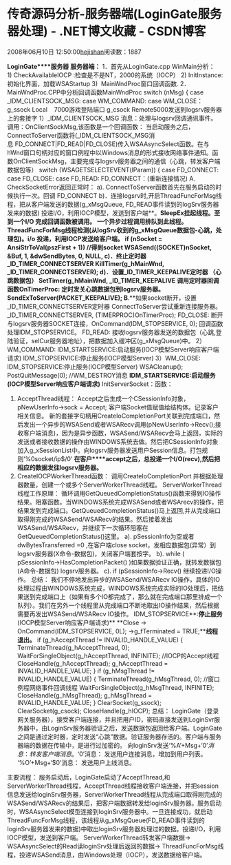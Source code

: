 
# 传奇源码分析-服务器端(LoginGate服务器处理)  - .NET博文收藏 - CSDN博客


2008年06月10日 12:50:00[hejishan](https://me.csdn.net/hejishan)阅读数：1887



**LoginGate****服务器**
**服务器端：**
1．首先从LoginGate.cpp WinMain分析：
1) CheckAvailableIOCP :检查是不是NT，2000的系统（IOCP）
2) InitInstance:初始化界面，加载WSAStartup
3)  MainWndProc窗口回调函数.
2．MainWndProc.CPP中分析回调函数MainWndProc
switch (nMsg)
{
case _IDM_CLIENTSOCK_MSG:
case WM_COMMAND:
case WM_CLOSE：
g_ssock Local    7000游戏登陆端口
g_csock Remote5000发送到logsrv服务器上的套接字
1）_IDM_CLIENTSOCK_MSG 消息：处理与logsrv回调通讯事件。
调用：OnClientSockMsg,该函数是一个回调函数：
当启动服务之后，ConnectToServer函数将(_IDM_CLIENTSOCK_MSG消息 FD_CONNECT|FD_READ|FD_CLOSE)传入WSAAsyncSelect函数。在与hWnd窗口句柄对应的窗口例程中以Windows消息的形式接收网络事件通知。函数OnClientSockMsg，主要完成与logsrv服务器之间的通信（心跳，转发客户端数据包等）
switch (WSAGETSELECTEVENT(lParam))
{
case FD_CONNECT:
case FD_CLOSE:
case FD_READ:
FD_CONNECT：(重新连接情况)
A. CheckSocketError返回正常时：
a). ConnectToServer函数首先在服务启动的时候执行一次。回调
FD_CONNECT
b)．连接logsrv时,开启ThreadFuncForMsg线程，把从客户端发送的数据(g_xMsgQueue, FD_READ事件读到的logSrv服务器发来的数据) 投递I/O，利用IOCP模型，发送到客户端**。**SleepEx挂起线程。至到一个I/O 完成回调函数被调用。 一个异步过程调用排队到此线程。
ThreadFuncForMsg线程检测(从logSrv收到的g_xMsgQueue数据包-心跳，处理包)。i/o 投递，利用IOCP发送给客户端。
if (nSocket = AnsiStrToVal(pszFirst + 1)) //得到socket
WSASend((SOCKET)nSocket, &Buf, 1, &dwSendBytes, 0, NULL,
c)．终止定时器_ID_TIMER_CONNECTSERVER
KillTimer(g_hMainWnd, _ID_TIMER_CONNECTSERVER);
d)．设置_ID_TIMER_KEEPALIVE定时器 （心跳数据包）
SetTimer(g_hMainWnd, _ID_TIMER_KEEPALIVE
调用定时器回调函数OnTimerProc: 定时发关心跳数据包到logsrv服务器。SendExToServer(PACKET_KEEPALIVE);
B**.**如果socket断开，设置_ID_TIMER_CONNECTSERVER定时器
ConnectToServer尝试重新连接服务器。
_ID_TIMER_CONNECTSERVER, (TIMERPROC)OnTimerProc);
FD_CLOSE:
断开与logsrv服务器SOCKET连接，OnCommand(IDM_STOPSERVICE, 0); 回调函数处理IDM_STOPSERVICE。
FD_READ:
接收logsrv服务器发送的数据包（心跳,登陆验证，selCur服务器地址），把数据加入缓冲区(g_xMsgQueue)中。
2）WM_COMMAND:
IDM_STARTSERVICE:启动服务(IOCP模型Server响应客户端请求)
IDM_STOPSERVICE:停止服务(IOCP模型Server)
3）WM_CLOSE:
IDM_STOPSERVICE:停止服务(IOCP模型Server)
WSACleanup();
PostQuitMessage(0); //WM_DESTROY消息
**IDM_STARTSERVICE:****启动服务****(IOCP模型Server响应客户端请求)**
InitServerSocket：函数：
1) AcceptThread线程：
Accept之后生成一个CSessionInfo对象，pNewUserInfo->sock = Accept; 客户端Socket值赋值给结构体。记录客户相关信息。
新的套接字句柄用CreateIoCompletionPort关联到完成端口，然后发出一个异步的WSASend或者WSARecv调用(pNewUserInfo->Recv();接收客户端消息)，因为是异步函数，WSASend/WSARecv会马上返回，实际的发送或者接收数据的操作由WINDOWS系统去做。然后把CSessionInfo对象加入g_xSessionList中。向logsrv服务器发送用户Session信息。打包规则‘%0socket/ip$/0’
**在客户****accept之后，总投递一个I/O(recv),然后把相应的数据发往logsrv服务器。**
2) CreateIOCPWorkerThread函数：
调用CreateIoCompletionPort 并根据处理器数量，创建一个或多个ServerWorkerThread线程。
ServerWorkerThread线程工作原理：
循环调用GetQueuedCompletionStatus()函数来得到IO操作结果。阻塞函数。当WINDOWS系统完成WSASend或者WSArecv的操作，把结果发到完成端口。GetQueuedCompletionStatus()马上返回,并从完成端口取得刚完成的WSASend/WSARecv的结果。然后接着发出WSASend/WSARecv，并继续下一次循环阻塞在GetQueuedCompletionStatus()这里。
a). pSessionInfo为空或者dwBytesTransferred =0 ,在客户端close socket，发相应数据包(异常）到logsrv服务器(X命令-数据包)，关闭客户端套按字。
b). while ( pSessionInfo->HasCompletionPacket() )如果数据验证正确，就转发数据包(A命令-数据包) logsrv服务器。
c). if (pSessionInfo->Recv() 继续投递I/O操作。
总结：
我们不停地发出异步的WSASend/WSARecv IO操作，具体的IO处理过程由WINDOWS系统完成，WINDOWS系统完成实际的IO处理后，把结果送到完成端口上（如果有多个IO都完成了，那么就在完成端口那里排成一个队列）。我们在另外一个线程里从完成端口不断地取出IO操作结果，然后根据需要再发出WSASend/WSARecv IO操作。
IDM_STOPSERVICE**:****停止服务****(IOCP模型Server响应客户端请求)**
**Close -> OnCommand(IDM_STOPSERVICE, 0L); ->g_fTerminated = TRUE;****线程退出。**
if (g_hAcceptThread != INVALID_HANDLE_VALUE)
{
TerminateThread(g_hAcceptThread, 0);
WaitForSingleObject(g_hAcceptThread, INFINITE); //IOCP的Accept线程
CloseHandle(g_hAcceptThread);
g_hAcceptThread = INVALID_HANDLE_VALUE;
}
if (g_hMsgThread != INVALID_HANDLE_VALUE)
{
TerminateThread(g_hMsgThread, 0); //窗口例程网络事件回调线程
WaitForSingleObject(g_hMsgThread, INFINITE);
CloseHandle(g_hMsgThread);
g_hMsgThread = INVALID_HANDLE_VALUE;
}
ClearSocket(g_ssock);
ClearSocket(g_csock);
CloseHandle(g_hIOCP);
总结：
LoginGate（登录网关服务器），接受客户端连接，并且把用户ID，密码直接发送到LoginSvr服务器中，由LoginSrv服务器验证之后，发送数据包返回给客户端。LoginGate之间是通过定时器，定时发送“心跳”数据。验证服务器存活的。客户端与服务器端的数据在传输中，是进行过加密的。
向loginSrv发送‘%A’+Msg+‘$0’消息： 转发客户端消息。
‘%X’+Msg+‘$0’消息： 发送用户连接消息，增加到用户列表。
‘%O’+Msg+‘$0’消息： 发送用户上线消息。

主要流程：
服务启动后，LoginGate启动了AcceptThread,和ServerWorkerThread线程，AcceptThread线程接收客户端连接，并把session信息发送给loginSrv服务器，ServerWorkerThread线程从完成端口取得刚完成的WSASend/WSARecv的结果后，把客户端数据转发给loginSrv服务器。服务启动时，WSAAsyncSelect模型连接到loginSrv服务器中。一旦连接成功，就启动ThreadFuncForMsg线程，该线程从g_xMsgQueue(FD_READ事件读到的loginSrv服务器发来的数据)中取出loginSrv服务器处理过的数据。投递I/O，利用IOCP模型，发送到客户端。
ServerWorkerThread转发客户端数据-> WSAAsyncSelect的Read读loginSrv处理后返回的数据-> ThreadFuncForMsg线程，投递WSASend消息，由Windows处理（IOCP），发送数据给客户端。




